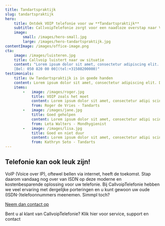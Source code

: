 ```yaml
---
title: Tandartspraktijk
slug: tandartspraktijk
hero:
    title: Ontdek VOIP telefonie voor uw **Tandartspraktijk**
    subtitle: CallvoipTelefonie zorgt voor een naadloze overstap naar VOIP!
    image:
        small: /images/hero-small.jpg
        large: /images/hero-tandartspraktijk.jpg
contentImage: /images/office-image.png
cta:
    image: /images/luisteren.jpg
    title: Callvoip luistert naar uw situatie
    content: "Lorem ipsum dolor sit amet, consectetur adipiscing elit. Nunc at diam id lectus bibendum fringilla in ut orci. Nam bibendum quis ipsum nec congue.
    [Bel: 050 820 00 00](tel:+31508200000)"
testimonials:
    title: Uw Tandartspraktijk is in goede handen
    content: Lorem ipsum dolor sit amet, consectetur adipiscing elit. Donec eget massa luctus, faucibus nibh sed, pharetra mauris. Quisque euismod condimentum tellus vitae congue. Vestibulum posuere purus ac nunc lacinia, quis consequat tellus tristique.
    items:
        -   image: /images/roger.jpg
            title: VOIP zoals het moet
            content: Lorem ipsum dolor sit amet, consectetur adipi scing elit. Aenean ut ultricies urna. Quisque posuere dapibus lorem, at semper nibh vel.
            from: Roger de Vries - Tandarts
        -   image: /images/jane.jpg
            title: Goed geholpen
            content: Lorem ipsum dolor sit amet, consectetur adipi scing elit. Aenean ut ultricies urna. Quisque posuere dapibus lorem, at semper nibh vel.
            from: Leta Walters - Mondhygienist
        -   image: /images/lisa.jpg
            title: Goed en niet duur
            content: Lorem ipsum dolor sit amet, consectetur adipi scing elit. Aenean ut ultricies urna. Quisque posuere dapibus lorem, at semper nibh vel.
            from: Kathryn Soto - Tandarts
---
```


<h2 class="mb-4">Telefonie kan ook leuk zijn!</h2>
<p>VoIP (Voice over IP), oftewel bellen via internet, heeft de toekomst. Stap daarom vandaag nog over van ISDN op deze moderne en kostenbesparende oplossing voor uw telefonie. Bij CallvoipTelefonie hebben we veel ervaring met dergelijke porteringen en u kunt gewoon uw oude (ISDN-)telefoonnummers meenemen. Simmpl toch?</p>
<p class="mb-4">
    <a href="https://www.callvoiptelefonie.nl/offerte-aanvragen/" class="btn btn-primary">Neem dan contact op</a>
</p>
<p>Bent u al klant van CallvoipTelefonie? Klik hier voor service, support en contact</p>